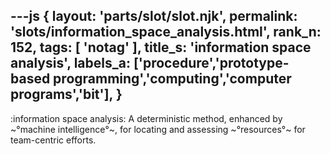 ---js
{
  layout: 'parts/slot/slot.njk',
  permalink: 'slots/information_space_analysis.html',
  rank_n: 152,
  tags: [ 'notag' ],
  title_s: 'information space analysis',
  labels_a: ['procedure','prototype-based programming','computing','computer programs','bit'],
}
---
:information space analysis:
A deterministic method, enhanced by ~°machine intelligence°~, for locating and assessing ~°resources°~ for team-centric efforts.
